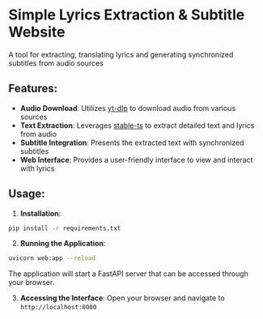 # Simple Lyrics Extraction & Subtitle Website

A tool for extracting, translating lyrics and generating synchronized subtitles from audio sources

## Features:

- **Audio Download**: Utilizes [yt-dlp](https://github.com/yt-dlp/yt-dlp) to download audio from various sources
- **Text Extraction**: Leverages [stable-ts](https://github.com/jianfch/stable-ts) to extract detailed text and lyrics from audio
- **Subtitle Integration**: Presents the extracted text with synchronized subtitles
- **Web Interface**: Provides a user-friendly interface to view and interact with lyrics

## Usage:

1. **Installation**:
  ```bash
  pip install -r requirements.txt
  ```

2. **Running the Application**:
  ```bash
  uvicorn web:app --reload
  ```
  The application will start a FastAPI server that can be accessed through your browser.

3. **Accessing the Interface**:
  Open your browser and navigate to `http://localhost:8000`